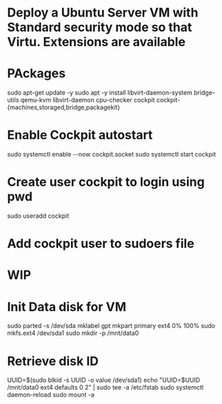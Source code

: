 # Deploy a Ubuntu Server VM with Standard security mode so that Virtu. Extensions are available
# PAckages
sudo apt-get update -y
sudo apt -y install libvirt-daemon-system bridge-utils qemu-kvm libvirt-daemon cpu-checker cockpit cockpit-{machines,storaged,bridge,packagekit}

# Enable Cockpit autostart
sudo systemctl enable --now cockpit.socket
sudo systemctl start cockpit

# Create user cockpit to login using pwd

sudo useradd cockpit

# Add cockpit user to sudoers file
# WIP

# Init Data disk for VM
sudo parted -s /dev/sda mklabel gpt mkpart primary ext4 0% 100%
sudo mkfs.ext4 /dev/sda1
sudo mkdir -p /mnt/data0

# Retrieve disk ID
UUID=$(sudo blkid -s UUID -o value /dev/sda1)
echo "UUID=$UUID /mnt/data0 ext4 defaults 0 2" | sudo tee -a /etc/fstab
sudo systemctl daemon-reload
sudo mount -a